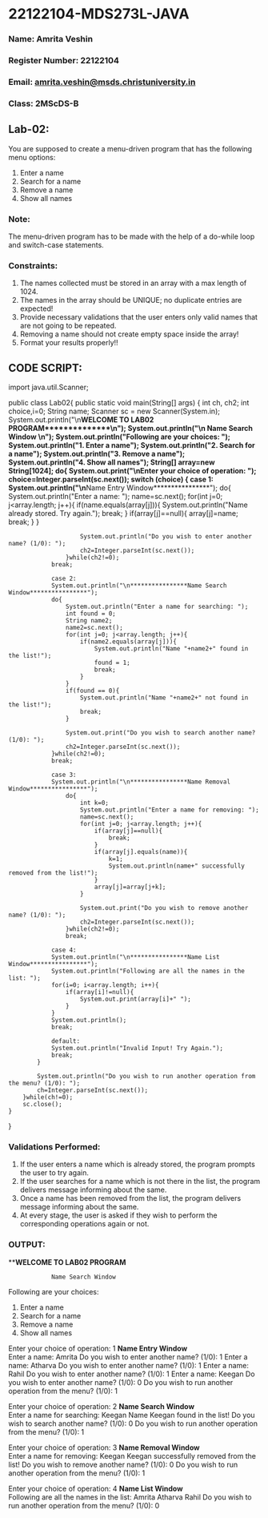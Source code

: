 # 22122104-MDS273L-JAVA
### Name: Amrita Veshin
### Register Number: 22122104
### Email: amrita.veshin@msds.christuniversity.in
### Class: 2MScDS-B
## Lab-02: 
You are supposed to create a menu-driven program that has the following menu options:
1. Enter a name
2. Search for a name
3. Remove a name
4. Show all names

### Note:
The menu-driven program has to be made with the help of a do-while loop and switch-case statements.

### Constraints:
1. The names collected must be stored in an array with a max length of 1024.
2. The names in the array should be UNIQUE; no duplicate entries are expected!
3. Provide necessary validations that the user enters only valid names that are not going to be repeated.
4. Removing a name should not create empty space inside the array!
5. Format your results properly!!

## CODE SCRIPT:
import java.util.Scanner;

public class Lab02{
    public static void main(String[] args) {
        int ch, ch2;
        int choice,i=0;
        String name;
        Scanner sc = new Scanner(System.in);
        System.out.println("\n****************WELCOME TO LAB02 PROGRAM**************\n");
        System.out.println("\n                   Name Search Window             \n");
        System.out.println("Following are your choices: ");
        System.out.println("1. Enter a name");
        System.out.println("2. Search for a name");
        System.out.println("3. Remove a name");
        System.out.println("4. Show all names");
        String[] array=new String[1024];
        do{
            System.out.print("\nEnter your choice of operation: ");
            choice=Integer.parseInt(sc.next());
            switch (choice) {
                case 1:
                System.out.println("\n****************Name Entry Window****************");
                do{
                        System.out.println("Enter a name: ");
                        name=sc.next();
                        for(int j=0; j<array.length; j++){
                            if(name.equals(array[j])){
                                System.out.println("Name already stored. Try again.");
                                break;
                            }
                            if(array[j]==null){
                                array[j]=name;
                                break;
                            }
                        }
                        
                        System.out.println("Do you wish to enter another name? (1/0): ");
                        ch2=Integer.parseInt(sc.next());
                    }while(ch2!=0);
                break;
                
                case 2:
                System.out.println("\n****************Name Search Window****************");
                do{
                    System.out.println("Enter a name for searching: ");
                    int found = 0;
                    String name2;
                    name2=sc.next();
                    for(int j=0; j<array.length; j++){
                        if(name2.equals(array[j])){
                            System.out.println("Name "+name2+" found in the list!");
                            found = 1;
                            break;
                        }
                    }
                    if(found == 0){
                        System.out.println("Name "+name2+" not found in the list!");
                        break;
                    }
                    
                    System.out.print("Do you wish to search another name? (1/0): ");
                    ch2=Integer.parseInt(sc.next());
                }while(ch2!=0);
                break;
            
                case 3:
                System.out.println("\n****************Name Removal Window****************");
                    do{
                        int k=0;
                        System.out.println("Enter a name for removing: ");
                        name=sc.next();
                        for(int j=0; j<array.length; j++){
                            if(array[j]==null){
                                break;
                            }
                            if(array[j].equals(name)){
                                k=1;
                                System.out.println(name+" successfully removed from the list!");
                            }
                            array[j]=array[j+k];
                        }

                        System.out.print("Do you wish to remove another name? (1/0): ");
                        ch2=Integer.parseInt(sc.next());
                    }while(ch2!=0);
                    break;
                
                case 4:
                System.out.println("\n****************Name List Window****************");
                System.out.println("Following are all the names in the list: ");
                for(i=0; i<array.length; i++){
                    if(array[i]!=null){
                        System.out.print(array[i]+" ");
                    }                  
                }
                System.out.println();
                break;                                                    

                default:
                System.out.println("Invalid Input! Try Again.");
                break;
            }

            System.out.println("Do you wish to run another operation from the menu? (1/0): ");
            ch=Integer.parseInt(sc.next());
        }while(ch!=0);          
        sc.close();
    }
    
}

### Validations Performed: 
1. If the user enters a name which is already stored, the program prompts the user to try again.
2. If the user searches for a name which is not there in the list, the program delivers message informing about the same.
3. Once a name has been removed from the list, the program delivers message informing about the same.
4. At every stage, the user is asked if they wish to perform the corresponding operations again or not. 

### OUTPUT:

****************WELCOME TO LAB02 PROGRAM**************


                Name Search Window
Following are your choices:
1. Enter a name
2. Search for a name
3. Remove a name
4. Show all names

Enter your choice of operation: 1 
****************Name Entry Window****************             
Enter a name: 
Amrita
Do you wish to enter another name? (1/0): 
1
Enter a name: 
Atharva
Do you wish to enter another name? (1/0): 
1
Enter a name: 
Rahil
Do you wish to enter another name? (1/0): 
1
Enter a name: 
Keegan
Do you wish to enter another name? (1/0): 
0
Do you wish to run another operation from the menu? (1/0): 
1

Enter your choice of operation: 2
****************Name Search Window****************             
Enter a name for searching: 
Keegan
Name Keegan found in the list!
Do you wish to search another name? (1/0): 0
Do you wish to run another operation from the menu? (1/0): 
1

Enter your choice of operation: 3
****************Name Removal Window****************             
Enter a name for removing: 
Keegan
Keegan successfully removed from the list!
Do you wish to remove another name? (1/0): 0
Do you wish to run another operation from the menu? (1/0): 
1

Enter your choice of operation: 4
****************Name List Window****************             
Following are all the names in the list: 
Amrita Atharva Rahil
Do you wish to run another operation from the menu? (1/0):
0

